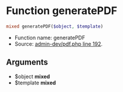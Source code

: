 Function generatePDF
===========================





```php
mixed generatePDF($object, $template)
```

* Function name: generatePDF
* Source: [admin-dev/pdf.php line 192](https://github.com/PrestaShop/PrestaShop/blob/1.5.0.5/admin-dev/pdf.php#L192).

Arguments
---------

* $object **mixed**
* $template **mixed**

